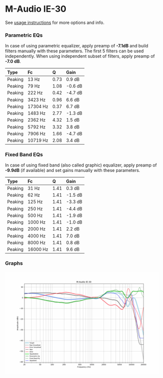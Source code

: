 # M-Audio IE-30
See [usage instructions](https://github.com/jaakkopasanen/AutoEq#usage) for more options and info.

### Parametric EQs
In case of using parametric equalizer, apply preamp of **-7.1dB** and build filters manually
with these parameters. The first 5 filters can be used independently.
When using independent subset of filters, apply preamp of **-7.0 dB**.

| Type    | Fc       |    Q | Gain    |
|:--------|:---------|:-----|:--------|
| Peaking | 13 Hz    | 0.73 | 0.9 dB  |
| Peaking | 79 Hz    | 1.08 | -0.6 dB |
| Peaking | 222 Hz   | 0.42 | -4.7 dB |
| Peaking | 3423 Hz  | 0.96 | 6.6 dB  |
| Peaking | 17304 Hz | 0.37 | 6.7 dB  |
| Peaking | 1483 Hz  | 2.77 | -1.3 dB |
| Peaking | 2362 Hz  | 4.32 | 1.5 dB  |
| Peaking | 5792 Hz  | 3.32 | 3.8 dB  |
| Peaking | 7906 Hz  | 1.66 | -4.7 dB |
| Peaking | 10719 Hz | 2.08 | 3.4 dB  |

### Fixed Band EQs
In case of using fixed band (also called graphic) equalizer, apply preamp of **-9.9dB**
(if available) and set gains manually with these parameters.

| Type    | Fc       |    Q | Gain    |
|:--------|:---------|:-----|:--------|
| Peaking | 31 Hz    | 1.41 | 0.3 dB  |
| Peaking | 62 Hz    | 1.41 | -1.5 dB |
| Peaking | 125 Hz   | 1.41 | -3.3 dB |
| Peaking | 250 Hz   | 1.41 | -4.4 dB |
| Peaking | 500 Hz   | 1.41 | -1.9 dB |
| Peaking | 1000 Hz  | 1.41 | -1.0 dB |
| Peaking | 2000 Hz  | 1.41 | 2.2 dB  |
| Peaking | 4000 Hz  | 1.41 | 7.0 dB  |
| Peaking | 8000 Hz  | 1.41 | 0.8 dB  |
| Peaking | 16000 Hz | 1.41 | 9.6 dB  |

### Graphs
![](./M-Audio%20IE-30.png)